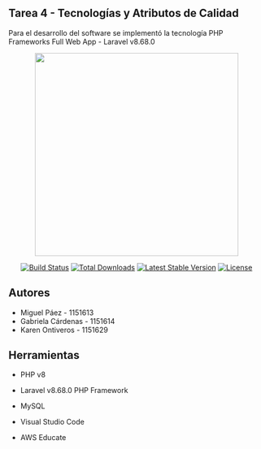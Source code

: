 ## Tarea 4 - Tecnologías y Atributos de Calidad

Para el desarrollo del software se implementó la tecnología PHP Frameworks Full Web App - Laravel v8.68.0

<p align="center"><a href="https://laravel.com" target="_blank"><img src="https://raw.githubusercontent.com/laravel/art/master/logo-lockup/5%20SVG/2%20CMYK/1%20Full%20Color/laravel-logolockup-cmyk-red.svg" width="400"></a></p>

<p align="center">
<a href="https://travis-ci.org/laravel/framework"><img src="https://travis-ci.org/laravel/framework.svg" alt="Build Status"></a>
<a href="https://packagist.org/packages/laravel/framework"><img src="https://img.shields.io/packagist/dt/laravel/framework" alt="Total Downloads"></a>
<a href="https://packagist.org/packages/laravel/framework"><img src="https://img.shields.io/packagist/v/laravel/framework" alt="Latest Stable Version"></a>
<a href="https://packagist.org/packages/laravel/framework"><img src="https://img.shields.io/packagist/l/laravel/framework" alt="License"></a>
</p>

## Autores

- Miguel Páez - 1151613
- Gabriela Cárdenas - 1151614
- Karen Ontiveros - 1151629

## Herramientas

- PHP v8
- Laravel v8.68.0 PHP Framework
- MySQL

- Visual Studio Code
- AWS Educate
